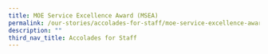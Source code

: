 ```yaml
---
title: MOE Service Excellence Award (MSEA)
permalink: /our-stories/accolades-for-staff/moe-service-excellence-award-msea/
description: ""
third_nav_title: Accolades for Staff
---
```

